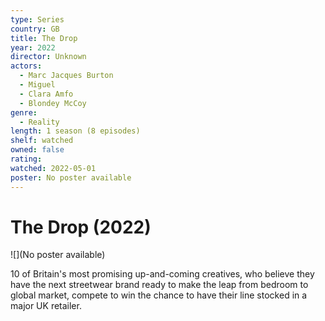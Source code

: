 ```yaml
---
type: Series
country: GB
title: The Drop
year: 2022
director: Unknown
actors:
  - Marc Jacques Burton
  - Miguel
  - Clara Amfo
  - Blondey McCoy
genre:
  - Reality
length: 1 season (8 episodes)
shelf: watched
owned: false
rating:
watched: 2022-05-01
poster: No poster available
---
```


# The Drop (2022)

![](No poster available)

10 of Britain's most promising up-and-coming creatives, who believe they have the next streetwear brand ready to make the leap from bedroom to global market, compete to win the chance to have their line stocked in a major UK retailer.